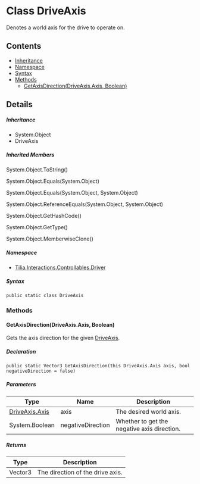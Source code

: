 # Class DriveAxis

Denotes a world axis for the drive to operate on.

## Contents

* [Inheritance]
* [Namespace]
* [Syntax]
* [Methods]
  * [GetAxisDirection(DriveAxis.Axis, Boolean)]

## Details

##### Inheritance

* System.Object
* DriveAxis

##### Inherited Members

System.Object.ToString()

System.Object.Equals(System.Object)

System.Object.Equals(System.Object, System.Object)

System.Object.ReferenceEquals(System.Object, System.Object)

System.Object.GetHashCode()

System.Object.GetType()

System.Object.MemberwiseClone()

##### Namespace

* [Tilia.Interactions.Controllables.Driver]

##### Syntax

```
public static class DriveAxis
```

### Methods

#### GetAxisDirection(DriveAxis.Axis, Boolean)

Gets the axis direction for the given [DriveAxis].

##### Declaration

```
public static Vector3 GetAxisDirection(this DriveAxis.Axis axis, bool negativeDirection = false)
```

##### Parameters

| Type | Name | Description |
| --- | --- | --- |
| [DriveAxis.Axis] | axis | The desired world axis. |
| System.Boolean | negativeDirection | Whether to get the negative axis direction. |

##### Returns

| Type | Description |
| --- | --- |
| Vector3 | The direction of the drive axis. |

[Tilia.Interactions.Controllables.Driver]: README.md
[DriveAxis]: DriveAxis.md
[DriveAxis.Axis]: DriveAxis.Axis.md
[Inheritance]: #Inheritance
[Namespace]: #Namespace
[Syntax]: #Syntax
[Methods]: #Methods
[GetAxisDirection(DriveAxis.Axis, Boolean)]: #GetAxisDirectionDriveAxis.Axis-Boolean
